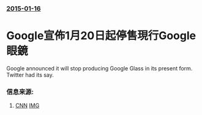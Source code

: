 ### [2015-01-16](/news/2015/01/16/index.md)

##### 
#  Google宣佈1月20日起停售現行Google眼鏡 

Google announced it will stop producing Google Glass in its present form. Twitter had its say.


### 信息来源:

1. [CNN](http://www.cnn.com/2015/01/16/tech/google-glass-ends/index.html) [IMG](https://cdn.cnn.com/cnnnext/dam/assets/141024152656-innovation-google-glass-story-top.jpg)
